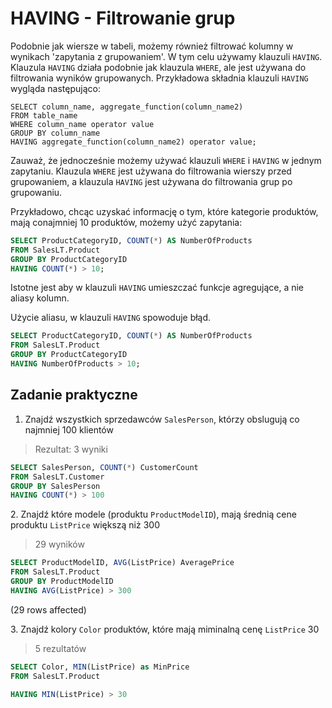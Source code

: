 # HAVING - Filtrowanie grup

Podobnie jak wiersze w tabeli, możemy również filtrować kolumny w wynikach 'zapytania z grupowaniem'. W tym celu używamy klauzuli `HAVING`. Klauzula `HAVING` działa podobnie jak klauzula `WHERE`, ale jest używana do filtrowania wyników grupowanych. Przykładowa składnia klauzuli `HAVING` wygląda następująco:

```
SELECT column_name, aggregate_function(column_name2)
FROM table_name
WHERE column_name operator value
GROUP BY column_name
HAVING aggregate_function(column_name2) operator value;

```

Zauważ, że jednocześnie możemy używać klauzuli `WHERE` i `HAVING` w jednym zapytaniu. Klauzula `WHERE` jest używana do filtrowania wierszy przed grupowaniem, a klauzula `HAVING` jest używana do filtrowania grup po grupowaniu.

Przykładowo, chcąc uzyskać informację o tym, które kategorie produktów, mają conajmniej 10 produktów, możemy użyć zapytania:


```sql
SELECT ProductCategoryID, COUNT(*) AS NumberOfProducts
FROM SalesLT.Product
GROUP BY ProductCategoryID
HAVING COUNT(*) > 10;
```

Istotne jest aby w klauzuli `HAVING` umieszczać funkcje agregujące, a nie aliasy kolumn.

Użycie aliasu, w klauzuli `HAVING` spowoduje błąd.






```sql
SELECT ProductCategoryID, COUNT(*) AS NumberOfProducts
FROM SalesLT.Product
GROUP BY ProductCategoryID
HAVING NumberOfProducts > 10;
```

## Zadanie praktyczne

1. Znajdź wszystkich sprzedawców `SalesPerson`, którzy obslugują co najmniej 100 klientów


> Rezultat: 3 wyniki


```sql
SELECT SalesPerson, COUNT(*) CustomerCount
FROM SalesLT.Customer
GROUP BY SalesPerson
HAVING COUNT(*) > 100
```




2\. Znajdź które modele (produktu `ProductModelID`), mają średnią cene produktu `ListPrice` większą niż 300



> 29 wyników


```sql
SELECT ProductModelID, AVG(ListPrice) AveragePrice
FROM SalesLT.Product
GROUP BY ProductModelID
HAVING AVG(ListPrice) > 300
```


(29 rows affected)



3\. Znajdź kolory `Color` produktów, które mają miminalną cenę `ListPrice` 30

> 5 rezultatów


```sql
SELECT Color, MIN(ListPrice) as MinPrice
FROM SalesLT.Product

HAVING MIN(ListPrice) > 30
```

